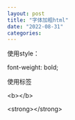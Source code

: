 ```yaml
---
layout: post
title: "字体加粗html"
date: "2022-08-31"
categories: 
---
```

<p>使用style：</p>
<p>font-weight: bold;</p>
<p>使用标签</p>
<p>&lt;b&gt;&lt;/b&gt;</p>
<p>&lt;strong&gt;&lt;/strong&gt;</p>
